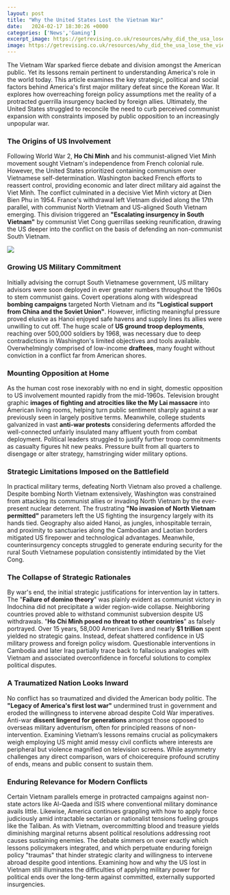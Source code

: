```yaml
---
layout: post
title: "Why the United States Lost the Vietnam War"
date:   2024-02-17 18:30:26 +0000
categories: ['News','Gaming']
excerpt_image: https://getrevising.co.uk/resources/why_did_the_usa_lose_the_vietnam_war/preview/0.jpg
image: https://getrevising.co.uk/resources/why_did_the_usa_lose_the_vietnam_war/preview/0.jpg
---
```


The Vietnam War sparked fierce debate and division amongst the American public. Yet its lessons remain pertinent to understanding America's role in the world today. This article examines the key strategic, political and social factors behind America's first major military defeat since the Korean War. It explores how overreaching foreign policy assumptions met the reality of a protracted guerrilla insurgency backed by foreign allies. Ultimately, the United States struggled to reconcile the need to curb perceived communist expansion with constraints imposed by public opposition to an increasingly unpopular war.
### **The Origins of US Involvement**
Following World War 2, **Ho Chi Minh** and his communist-aligned Viet Minh movement sought Vietnam's independence from French colonial rule. However, the United States prioritized containing communism over Vietnamese self-determination. Washington backed French efforts to reassert control, providing economic and later direct military aid against the Viet Minh. The conflict culminated in a decisive Viet Minh victory at Dien Bien Phu in 1954. France's withdrawal left Vietnam divided along the 17th parallel, with communist North Vietnam and US-aligned South Vietnam emerging. This division triggered an **"Escalating insurgency in South Vietnam"** by communist Viet Cong guerrillas seeking reunification, drawing the US deeper into the conflict on the basis of defending an non-communist South Vietnam.

![](https://getrevising.co.uk/resources/why_did_the_usa_lose_the_vietnam_war/preview/0.jpg)
### **Growing US Military Commitment** 
Initially advising the corrupt South Vietnamese government, US military advisors were soon deployed in ever greater numbers throughout the 1960s to stem communist gains. Covert operations along with widespread **bombing campaigns** targeted North Vietnam and its **"Logistical support from China and the Soviet Union"**. However, inflicting meaningful pressure proved elusive as Hanoi enjoyed safe havens and supply lines its allies were unwilling to cut off. The huge scale of **US ground troop deployments**, reaching over 500,000 soldiers by 1968, was necessary due to deep contradictions in Washington's limited objectives and tools available. Overwhelmingly comprised of low-income **draftees**, many fought without conviction in a conflict far from American shores.
### **Mounting Opposition at Home**
As the human cost rose inexorably with no end in sight, domestic opposition to US involvement mounted rapidly from the mid-1960s. Television brought graphic **images of fighting and atrocities like the My Lai massacre** into American living rooms, helping turn public sentiment sharply against a war previously seen in largely positive terms. Meanwhile, college students galvanized in vast **anti-war protests** considering deferments afforded the well-connected unfairly insulated many affluent youth from combat deployment. Political leaders struggled to justify further troop commitments as casualty figures hit new peaks. Pressure built from all quarters to disengage or alter strategy, hamstringing wider military options. 
### **Strategic Limitations Imposed on the Battlefield**  
In practical military terms, defeating North Vietnam also proved a challenge. Despite bombing North Vietnam extensively, Washington was constrained from attacking its communist allies or invading North Vietnam by the ever-present nuclear deterrent. The frustrating **"No invasion of North Vietnam permitted"** parameters left the US fighting the insurgency largely with its hands tied. Geography also aided Hanoi, as jungles, inhospitable terrain, and proximity to sanctuaries along the Cambodian and Laotian borders mitigated US firepower and technological advantages. Meanwhile, counterinsurgency concepts struggled to generate enduring security for the rural South Vietnamese population consistently intimidated by the Viet Cong.
### **The Collapse of Strategic Rationales**
By war's end, the initial strategic justifications for intervention lay in tatters. The "**Failure of domino theory**" was plainly evident as communist victory in Indochina did not precipitate a wider region-wide collapse. Neighboring countries proved able to withstand communist subversion despite US withdrawals. "**Ho Chi Minh posed no threat to other countries**" as falsely portrayed. Over 15 years, 58,000 American lives and nearly **$1 trillion** spent yielded no strategic gains. Instead, defeat shattered confidence in US military prowess and foreign policy wisdom. Questionable interventions in Cambodia and later Iraq partially trace back to fallacious analogies with Vietnam and associated overconfidence in forceful solutions to complex political disputes.
### **A Traumatized Nation Looks Inward**  
No conflict has so traumatized and divided the American body politic. The **"Legacy of America's first lost war"** undermined trust in government and eroded the willingness to intervene abroad despite Cold War imperatives. Anti-war **dissent lingered for generations** amongst those opposed to overseas military adventurism, often for principled reasons of non-intervention. Examining Vietnam’s lessons remains crucial as policymakers weigh employing US might amid messy civil conflicts where interests are peripheral but violence magnified on television screens. While asymmetry challenges any direct comparison, wars of choicerequire profound scrutiny of ends, means and public consent to sustain them.
### **Enduring Relevance for Modern Conflicts**
Certain Vietnam parallels emerge in protracted campaigns against non-state actors like Al-Qaeda and ISIS where conventional military dominance avails little. Likewise, America continues grappling with how to apply force judiciously amid intractable sectarian or nationalist tensions fueling groups like the Taliban. As with Vietnam, overcommitting blood and treasure yields diminishing marginal returns absent political resolutions addressing root causes sustaining enemies. The debate simmers on over exactly which lessons policymakers integrated, and which perpetuate enduring foreign policy "traumas" that hinder strategic clarity and willingness to intervene abroad despite good intentions. Examining how and why the US lost in Vietnam still illuminates the difficulties of applying military power for political ends over the long-term against committed, externally supported insurgencies.